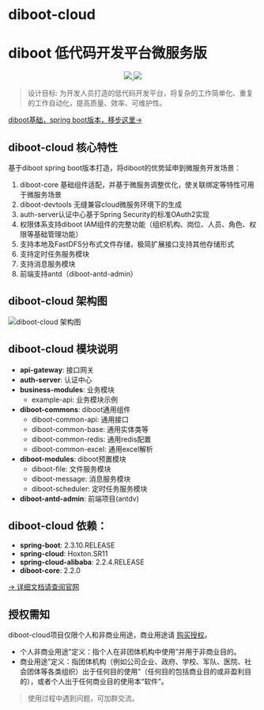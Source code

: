 # diboot-cloud
# diboot 低代码开发平台微服务版
<p align="center">
    <a href="http://www.apache.org/licenses/LICENSE-2.0.html" target="_blank">
        <img src="https://img.shields.io/hexpm/l/plug.svg">
    </a>
    <a href="https://mvnrepository.com/artifact/com.diboot" target="_blank">
        <img src="https://img.shields.io/maven-central/v/com.diboot/diboot-core-spring-boot-starter">
    </a>
</p>

> 设计目标: 为开发人员打造的低代码开发平台，将复杂的工作简单化、重复的工作自动化，提高质量、效率、可维护性。

[diboot基础，spring boot版本，移步这里->](https://github.com/dibo-software/diboot)

## diboot-cloud 核心特性
基于diboot spring boot版本打造，将diboot的优势延申到微服务开发场景：
1. diboot-core 基础组件适配，并基于微服务调整优化，使关联绑定等特性可用于微服务场景
2. diboot-devtools 无缝兼容cloud微服务环境下的生成
3. auth-server认证中心基于Spring Security的标准OAuth2实现
4. 权限体系支持diboot IAM组件的完整功能（组织机构、岗位、人员、角色、权限等基础管理功能）
5. 支持本地及FastDFS分布式文件存储，极简扩展接口支持其他存储形式
6. 支持定时任务服务模块
6. 支持消息服务模块
7. 前端支持antd（diboot-antd-admin）

## diboot-cloud 架构图
![diboot-cloud 架构图](docs/img/diboot-cloud.png)

## diboot-cloud 模块说明
- **api-gateway**:  接口网关
- **auth-server**:  认证中心
- **business-modules**: 业务模块
    - example-api:  业务模块示例
- **diboot-commons**: diboot通用组件
    - diboot-common-api:    通用接口
    - diboot-common-base:   通用实体类等
    - diboot-common-redis:  通用redis配置
    - diboot-common-excel:  通用excel解析
- **diboot-modules**: diboot预置模块
    - diboot-file:  文件服务模块
    - diboot-message: 消息服务模块
    - diboot-scheduler: 定时任务服务模块
- **diboot-antd-admin**: 前端项目(antdv)
 
## diboot-cloud 依赖：
* **spring-boot**: 2.3.10.RELEASE
* **spring-cloud**: Hoxton.SR11
* **spring-cloud-alibaba**: 2.2.4.RELEASE
* **diboot-core**: 2.2.0

[-> 详细文档请查阅官网](https://www.diboot.com/guide/diboot-cloud/introduce.html)

## 授权需知
diboot-cloud项目仅限个人和非商业用途，商业用途请 [购买授权](https://www.diboot.com/ent/service.html)。
* 个人非商业用途”定义：指个人在非团体机构中使用”并用于非商业目的。
* 商业用途”定义：指团体机构（例如公司企业、政府、学校、军队、医院、社会团体等各类组织）出于任何目的使用”（任何目的包括商业目的或非盈利目的），或者个人出于任何商业目的使用本“软件”。

> 使用过程中遇到问题，可加群交流。
